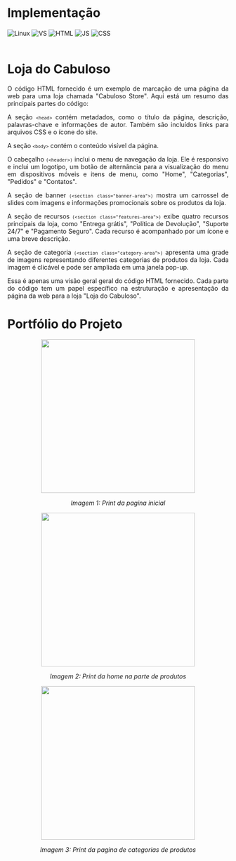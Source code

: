 # Implementação 

<div style="display: inline_block">
  <img align="center" alt="Linux" src="https://img.shields.io/badge/Linux-FCC624?style=for-the-badge&logo=linux&logoColor=black" />
  <img align="center" alt="VS" src="https://img.shields.io/badge/Visual_Studio_Code-0078D4?style=for-the-badge&logo=visual%20studio%20code&logoColor=white" />
  <img align="center" alt="HTML" src="https://img.shields.io/badge/HTML-239120?style=for-the-badge&logo=html5&logoColor=white" />
  <img align="center" alt="JS" src="https://img.shields.io/badge/JavaScript-F7DF1E?style=for-the-badge&logo=javascript&logoColor=black" />
  <img align="center" alt="CSS" src="https://img.shields.io/badge/CSS-239120?&style=for-the-badge&logo=css3&logoColor=white" />
</div><br/>

# Loja do Cabuloso

<div align="justify">
  
O código HTML fornecido é um exemplo de marcação de uma página da web para uma loja chamada "Cabuloso Store". Aqui está um resumo das principais partes do código:

A seção <code>`<head>`</code> contém metadados, como o título da página, descrição, palavras-chave e informações de autor. Também são incluídos links para arquivos CSS e o ícone do site.

A seção <code>`<body>`</code> contém o conteúdo visível da página.

  O cabeçalho <code>`(<header>)`</code> inclui o menu de navegação da loja. Ele é responsivo e inclui um logotipo, um botão de alternância para a visualização do menu em dispositivos móveis e itens de menu, como "Home", "Categorias", "Pedidos" e "Contatos".

A seção de banner <code>`(<section class="banner-area">)`</code> mostra um carrossel de slides com imagens e informações promocionais sobre os produtos da loja.

A seção de recursos <code>`(<section class="features-area">)`</code> exibe quatro recursos principais da loja, como "Entrega grátis", "Política de Devolução", "Suporte 24/7" e "Pagamento Seguro". Cada recurso é acompanhado por um ícone e uma breve descrição.

A seção de categoria <code>`(<section class="category-area">)`</code> apresenta uma grade de imagens representando diferentes categorias de produtos da loja. Cada imagem é clicável e pode ser ampliada em uma janela pop-up.

Essa é apenas uma visão geral geral do código HTML fornecido. Cada parte do código tem um papel específico na estruturação e apresentação da página da web para a loja "Loja do Cabuloso".
  
</div>


# Portfólio do Projeto

<p align="center">
<img src="git_imgs/home" width="350"/> 
</p>
<p align="center">
<em>Imagem 1: Print da pagina inicial</em>
</p>

<p align="center">
<img src="git_imgs/home2" width="350"/> 
</p>
<p align="center">
<em>Imagem 2: Print da home na parte de produtos</em>
</p>

<p align="center">
<img src="git_imgs/categorias" width="350"/> 
</p>
<p align="center">
<em>Imagem 3: Print da pagina de categorias de produtos</em>
</p>
